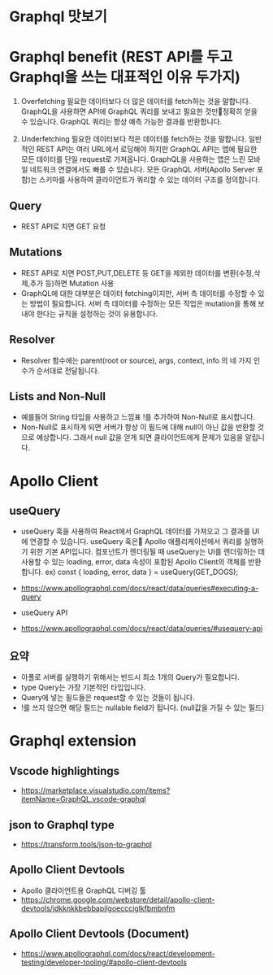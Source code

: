 # Graphql 맛보기

# Graphql benefit (REST API를 두고 Graphql을 쓰는 대표적인 이유 두가지)
1. Overfetching
필요한 데이터보다 더 많은 데이터를 fetch하는 것을 말합니다.
GraphQL을 사용하면 API에 GraphQL 쿼리를 보내고 필요한 것만정확히 얻을 수 있습니다.
GraphQL 쿼리는 항상 예측 가능한 결과를 반환합니다. 

2. Underfetching
필요한 데이터보다 적은 데이터를 fetch하는 것을 말합니다.
일반적인 REST API는 여러 URL에서 로딩해야 하지만 GraphQL API는 앱에 필요한 모든 데이터를 단일 request로 가져옵니다. GraphQL을 사용하는 앱은 느린 모바일 네트워크 연결에서도 빠를 수 있습니다.
모든 GraphQL 서버(Apollo Server 포함)는 스키마를 사용하여 클라이언트가 쿼리할 수 있는 데이터 구조를 정의합니다.


## Query 
 * REST API로 치면 GET 요청
## Mutations
 * REST API로 치면 POST,PUT,DELETE 등 GET을 제외한 데이터를 변환(수정,삭제,추가 등)하면 Mutation 사용
 * GraphQL에 대한 대부분은 데이터 fetching이지만, 서버 측 데이터를 수정할 수 있는 방법이 필요합니다. 서버 측 데이터를 수정하는 모든 작업은 mutation을 통해 보내야 한다는 규칙을 설정하는 것이 유용합니다.
## Resolver 
 * Resolver 함수에는 parent(root or source), args, context, info 의 네 가지 인수가 순서대로 전달됩니다.

## Lists and Non-Null

* 예를들어 String 타입을 사용하고 느낌표 !를 추가하여 Non-Null로 표시합니다.
* Non-Null로 표시하게 되면 서버가 항상 이 필드에 대해 null이 아닌 값을 반환할 것으로 예상합니다. 그래서 null 값을 얻게 되면 클라이언트에게 문제가 있음을 알립니다.

# Apollo Client
## useQuery
* useQuery 훅을 사용하여 React에서 GraphQL 데이터를 가져오고 그 결과를 UI에 연결할 수 있습니다. useQuery 훅은 Apollo 애플리케이션에서 쿼리를 실행하기 위한 기본 API입니다. 컴포넌트가 렌더링될 때 useQuery는 UI를 렌더링하는 데 사용할 수 있는 loading, error, data 속성이 포함된 Apollo Client의 객체를 반환합니다.
 ex) const { loading, error, data } = useQuery(GET_DOGS);
* https://www.apollographql.com/docs/react/data/queries#executing-a-query

* useQuery API
* https://www.apollographql.com/docs/react/data/queries/#usequery-api

## 요약
- 아폴로 서버를 실행하기 위해서는 반드시 최소 1개의 Query가 필요합니다.
- type Query는 가장 기본적인 타입입니다.
- Query에 넣는 필드들은 request할 수 있는 것들이 됩니다.
- !를 쓰지 않으면 해당 필드는 nullable field가 됩니다. (null값을 가질 수 있는 필드)



# Graphql extension
## Vscode highlightings
* https://marketplace.visualstudio.com/items?itemName=GraphQL.vscode-graphql
## json to Graphql type
 * https://transform.tools/json-to-graphql
## Apollo Client Devtools
 * Apollo 클라이언트용 GraphQL 디버깅 툴
 * https://chrome.google.com/webstore/detail/apollo-client-devtools/jdkknkkbebbapilgoeccciglkfbmbnfm
## Apollo Client Devtools (Document)
 * https://www.apollographql.com/docs/react/development-testing/developer-tooling/#apollo-client-devtools
